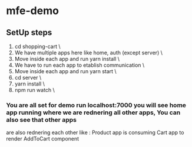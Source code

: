 # mfe-demo

## SetUp steps

1) cd shopping-cart \
2) We have multiple apps here like home, auth (except server) \
3) Move inside each app and run yarn install \
4) We have to run each app to etablish communication \
5) Move inside each app and run yarn start \
6) cd server \
7) yarn install \
8) npm run watch \

### You are all set for demo run localhost:7000 you will see home app running where we are rednering all other apps, You can also see that other apps 
are also rednering each other like : Product app is consuming Cart app to render AddToCart component

